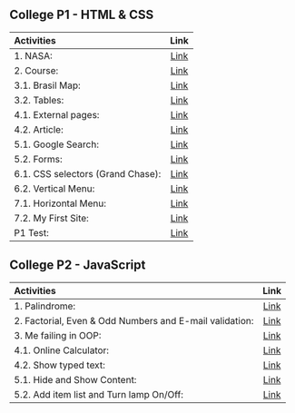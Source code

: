 ## College P1 - HTML & CSS

| Activities                        |            Link            |
| :-------------------------------- | :------------------------: |
| 1. NASA:                          |    [Link](./P1/aula1/)     |
| 2. Course:                        | [Link](./P1/aula2/curso/)  |
| 3.1. Brasil Map:                  |    [Link](./P1/aula3/)     |
| 3.2. Tables:                      | [Link](./P1/aula3/aula-3b) |
| 4.1. External pages:              |    [Link](./P1/aula4/)     |
| 4.2. Article:                     | [Link](./P1/aula4/aula-4b) |
| 5.1. Google Search:               |    [Link](./P1/aula5/)     |
| 5.2. Forms:                       | [Link](./P1/aula5/aula-5b) |
| 6.1. CSS selectors (Grand Chase): |    [Link](./P1/aula6/)     |
| 6.2. Vertical Menu:               | [Link](./P1/aula6/aula-6b) |
| 7.1. Horizontal Menu:             |    [Link](./P1/aula7/)     |
| 7.2. My First Site:               | [Link](./P1/aula7/aula-7b) |
| P1 Test:                          |  [Link](./P1/Prova%20P1/)  |

## College P2 - JavaScript

| Activities                                              |            Link            |
| :------------------------------------------------------ | :------------------------: |
| 1. Palindrome:                                          |    [Link](./P2/aula1/)     |
| 2. Factorial, Even & Odd Numbers and E-mail validation: |    [Link](./P2/aula2/)     |
| 3. Me failing in OOP:                                   |    [Link](./P2/aula3/)     |
| 4.1. Online Calculator:                                 |    [Link](./P2/aula4/)     |
| 4.2. Show typed text:                                   | [Link](./P2/aula4/aula-4b) |
| 5.1. Hide and Show Content:                             |    [Link](./P2/aula5/)     |
| 5.2. Add item list and Turn lamp On/Off:                | [Link](./P2/aula5/aula-5b) |
